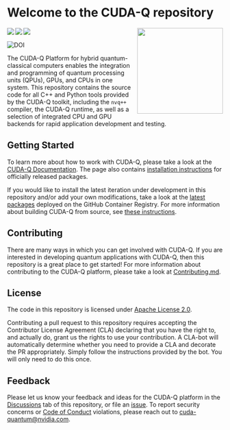 # Welcome to the CUDA-Q repository

<img align="right" width="200"
src="https://developer.nvidia.com/sites/default/files/akamai/nvidia-cuquantum-icon.svg"
/>

<img align="left"
src="https://github.com/NVIDIA/cuda-quantum/actions/workflows/deployments.yml/badge.svg?event=workflow_dispatch&branch=main"
/>

<img align="left"
src="https://github.com/NVIDIA/cuda-quantum/actions/workflows/publishing.yml/badge.svg?branch=main"
/>

<img align="left"
src="https://github.com/NVIDIA/cuda-quantum/actions/workflows/documentation.yml/badge.svg?branch=main"
/> <br/>

<a href="https://zenodo.org/badge/latestdoi/614026597"><img align="left"
src="https://zenodo.org/badge/614026597.svg" alt="DOI"></a><br/>

The CUDA-Q Platform for hybrid quantum-classical computers enables the integration
and programming of quantum processing units (QPUs), GPUs, and CPUs in one
system. This repository contains the source code for all C++ and Python tools
provided by the CUDA-Q toolkit, including the `nvq++` compiler, the CUDA-Q
runtime, as well as a selection of integrated CPU and GPU backends for rapid
application development and testing.

## Getting Started

To learn more about how to work with CUDA-Q, please take a look at the [CUDA-Q
Documentation][cuda_quantum_docs]. The page also contains [installation
instructions][official_install] for officially released packages.

If you would like to install the latest iteration under development in this
repository and/or add your own modifications, take a look at the [latest
packages][github_packages] deployed on the GitHub Container Registry. For more
information about building CUDA-Q from source, see [these
instructions](./Building.md).

[cuda_quantum_docs]: https://nvidia.github.io/cuda-quantum/latest
[official_install]: https://nvidia.github.io/cuda-quantum/latest/using/quick_start.html#install-cuda-q
[github_packages]:
    https://github.com/orgs/NVIDIA/packages?repo_name=cuda-quantum

## Contributing

There are many ways in which you can get involved with CUDA-Q. If you are
interested in developing quantum applications with CUDA-Q, then this repository is a
great place to get started! For more information about contributing to the
CUDA-Q platform, please take a look at [Contributing.md](./Contributing.md).

## License

The code in this repository is licensed under [Apache License 2.0](./LICENSE).

Contributing a pull request to this repository requires accepting the
Contributor License Agreement (CLA) declaring that you have the right to, and
actually do, grant us the rights to use your contribution. A CLA-bot will
automatically determine whether you need to provide a CLA and decorate the PR
appropriately. Simply follow the instructions provided by the bot. You will only
need to do this once.

## Feedback

Please let us know your feedback and ideas for the CUDA-Q platform in the
[Discussions][cuda_quantum_discussions] tab of this repository, or file an
[issue][cuda_quantum_issues]. To report security concerns or [Code of
Conduct](./Code_of_Conduct.md) violations, please reach out to
[cuda-quantum@nvidia.com](mailto:cuda-quantum@nvidia.com).

[cuda_quantum_discussions]: https://github.com/NVIDIA/cuda-quantum/discussions
[cuda_quantum_issues]: https://github.com/NVIDIA/cuda-quantum/issues
